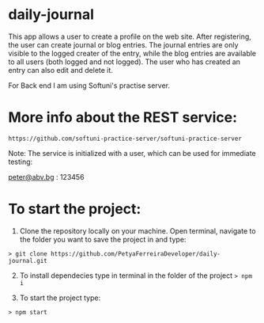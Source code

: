 # daily-journal
This app allows a user to create a profile on the web site. After registering, the user can create journal or blog entries. The journal entries are only visible to the logged creater of the entry, while the blog entries are available to all users (both logged and not logged).
The user who has created an entry can also edit and delete it.

For Back end I am using Softuni's practise server.

# More info about the REST service:
`https://github.com/softuni-practice-server/softuni-practice-server`

Note: The service is initialized with a user, which can be used for immediate testing:

peter@abv.bg : 123456

# To start the project: 
1) Clone the repository locally on your machine. Open terminal, navigate to the folder you want to save the project in and type:

`> git clone https://github.com/PetyaFerreiraDeveloper/daily-journal.git`


2) To install dependecies type in terminal in the folder of the project
`> npm i`

3) To start the project type:

`> npm start`







